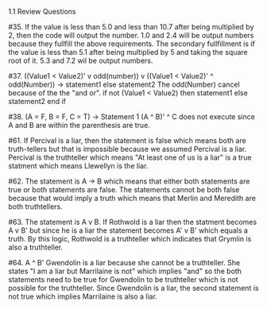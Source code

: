 1.1 Review Questions

#35. If the value is less than 5.0 and less than 10.7 after being multiplied by 2, then the code will output the number.
1.0 and 2.4 will be output numbers because they fullfill the above requirements.
The secondary fullfillment is if the value is less than 5.1 after being multiplied by 5 and taking the square root of it.
5.3 and 7.2 wil be output numbers.

#37. ((Value1 < Value2)' v odd(number)) v ((Value1 < Value2)' ^ odd(Number)) -> statement1 else statement2
     The odd(Number) cancel because of the the "and or". 
if not (Value1 < Value2) then statement1 else statement2 end if

#38. (A = F, B = F, C = T) -> Statement 1
    (A ^ B)' ^ C does not execute since A and B are within the parenthesis are true.

#61. If Percival is a liar, then the statement is false which means both are truth-tellers but that is impossible because we assumed
Percival is a liar. Percival is the truthteller which means "At least one of us is a liar" is a true statment which means Llewellyn
is the liar.

#62. The statement is A -> B which means that either both statements are true or both statements are false. The statements cannot be both
false because that would imply a truth which means that Merlin and Meredith are both truthtellers.

#63. The statement is A v B. If Rothwold is a liar then the statment becomes A v B' but since he is a liar the statement becomes A' v B'
which equals a truth. By this logic, Rothwold is a truthteller which indicates that Grymlin is also a truthteller.

#64. A ^ B' Gwendolin is a liar because she cannot be a truthteller. She states "I am a liar but Marrilaine is not" which implies "and" so
the both statements need to be true for Gwendolin to be truthteller which is not possible for the truthteller. Since Gwendolin is a liar,
the second statement is not true which implies Marrilaine is also a liar.
